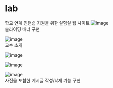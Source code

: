 # lab
학교 연계 인턴쉽 지원을 위한 실험실 웹 사이트
![image](https://user-images.githubusercontent.com/63775931/95895275-63433780-0dc5-11eb-8114-2389cd042a26.png)  
슬라이딩 배너 구현  

![image](https://user-images.githubusercontent.com/63775931/95895280-663e2800-0dc5-11eb-8371-3a9f09ec466b.png)  
교수 소개  

![image](https://user-images.githubusercontent.com/63775931/95895312-72c28080-0dc5-11eb-8822-68878eb2b4d3.png)

![image](https://user-images.githubusercontent.com/63775931/95895321-7524da80-0dc5-11eb-81d6-b0011ab56ea9.png)

![image](https://user-images.githubusercontent.com/63775931/95895325-78b86180-0dc5-11eb-833a-a51bf87db2f6.png)  
사진을 포함한 게시글 작성/삭제 기능 구현
